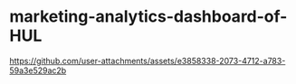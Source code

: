 # marketing-analytics-dashboard-of-HUL

https://github.com/user-attachments/assets/e3858338-2073-4712-a783-59a3e529ac2b

